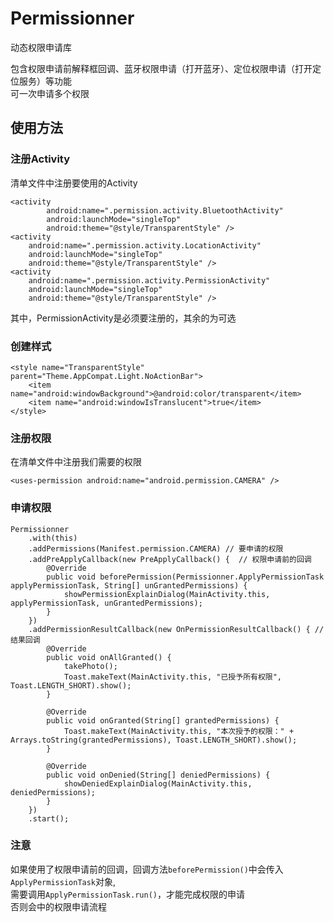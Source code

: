# Permissionner
动态权限申请库  

包含权限申请前解释框回调、蓝牙权限申请（打开蓝牙）、定位权限申请（打开定位服务）等功能  
可一次申请多个权限

## 使用方法
### 注册Activity
清单文件中注册要使用的Activity

	<activity
            android:name=".permission.activity.BluetoothActivity"
            android:launchMode="singleTop"
            android:theme="@style/TransparentStyle" />
	<activity
	    android:name=".permission.activity.LocationActivity"
	    android:launchMode="singleTop"
	    android:theme="@style/TransparentStyle" />
	<activity
	    android:name=".permission.activity.PermissionActivity"
	    android:launchMode="singleTop"
	    android:theme="@style/TransparentStyle" />
其中，PermissionActivity是必须要注册的，其余的为可选

### 创建样式
	<style name="TransparentStyle" parent="Theme.AppCompat.Light.NoActionBar">
        <item name="android:windowBackground">@android:color/transparent</item>
        <item name="android:windowIsTranslucent">true</item>
    </style>

### 注册权限
在清单文件中注册我们需要的权限  

	<uses-permission android:name="android.permission.CAMERA" />

### 申请权限
	Permissionner
	    .with(this)
	    .addPermissions(Manifest.permission.CAMERA) // 要申请的权限
	    .addPreApplyCallback(new PreApplyCallback() {  // 权限申请前的回调
	        @Override
	        public void beforePermission(Permissionner.ApplyPermissionTask applyPermissionTask, String[] unGrantedPermissions) {
	            showPermissionExplainDialog(MainActivity.this, applyPermissionTask, unGrantedPermissions);
	        }
	    })
	    .addPermissionResultCallback(new OnPermissionResultCallback() { // 结果回调
	        @Override
	        public void onAllGranted() {
	            takePhoto();
	            Toast.makeText(MainActivity.this, "已授予所有权限", Toast.LENGTH_SHORT).show();
	        }
	
	        @Override
	        public void onGranted(String[] grantedPermissions) {
	            Toast.makeText(MainActivity.this, "本次授予的权限：" + Arrays.toString(grantedPermissions), Toast.LENGTH_SHORT).show();
	        }
	
	        @Override
	        public void onDenied(String[] deniedPermissions) {
	            showDeniedExplainDialog(MainActivity.this, deniedPermissions);
	        }
	    })
	    .start();
### 注意
如果使用了权限申请前的回调，回调方法`beforePermission()`中会传入`ApplyPermissionTask`对象,  
需要调用`ApplyPermissionTask.run()`，才能完成权限的申请  
否则会中的权限申请流程
